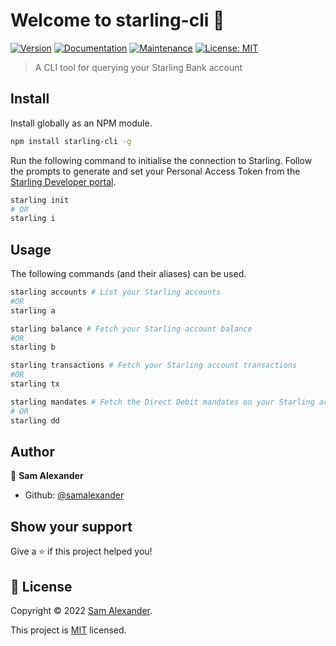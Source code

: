 # Welcome to starling-cli 👋
[![Version](https://img.shields.io/npm/v/starling-cli.svg)](https://www.npmjs.com/package/starling-cli)
[![Documentation](https://img.shields.io/badge/documentation-yes-brightgreen.svg)](https://github.com/samalexander/starling-cli#readme)
[![Maintenance](https://img.shields.io/badge/Maintained%3F-yes-green.svg)](https://github.com/samalexander/starling-cli/graphs/commit-activity)
[![License: MIT](https://img.shields.io/github/license/samalexander/starling-cli)](https://github.com/samalexander/starling-cli/blob/master/LICENSE)

> A CLI tool for querying your Starling Bank account

## Install
Install globally as an NPM module.
```sh
npm install starling-cli -g
```
Run the following command to initialise the connection to Starling. Follow the prompts to generate and set your Personal Access Token from the [Starling Developer portal](https://developer.starlingbank.com).
```sh
starling init
# OR
starling i
```

## Usage
The following commands (and their aliases) can be used.
```sh
starling accounts # List your Starling accounts
#OR
starling a

starling balance # Fetch your Starling account balance
#OR
starling b

starling transactions # Fetch your Starling account transactions
#OR
starling tx

starling mandates # Fetch the Direct Debit mandates on your Starling account
# OR
starling dd
```

## Author

👤 **Sam Alexander**

* Github: [@samalexander](https://github.com/samalexander)

## Show your support

Give a ⭐️ if this project helped you!


## 📝 License

Copyright © 2022 [Sam Alexander](https://github.com/samalexander).

This project is [MIT](https://github.com/samalexander/starling-cli/blob/master/LICENSE) licensed.
